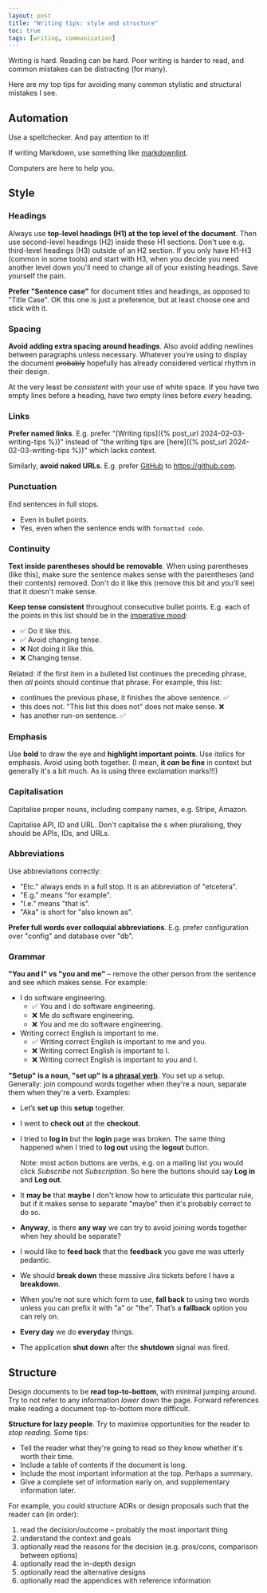 ```yaml
---
layout: post
title: "Writing tips: style and structure"
toc: true
tags: [writing, communication]
---
```


<!-- begin_excerpt -->
Writing is hard. Reading can be hard. Poor writing is harder to read, and common mistakes can be distracting (for many).

Here are my top tips for avoiding many common stylistic and structural mistakes I see.
<!-- end_excerpt -->

## Automation

Use a spellchecker. And pay attention to it!

If writing Markdown, use something like [markdownlint](https://github.com/DavidAnson/markdownlint).

Computers are here to help you.

## Style

### Headings

Always use **top-level headings (H1) at the top level of the document**. Then use second-level headings (H2) inside these H1 sections. Don't use e.g. third-level headings (H3) outside of an H2 section. If you only have H1-H3 (common in some tools) and start with H3, when you decide you need another level down you'll need to change all of your existing headings. Save yourself the pain.

**Prefer "Sentence case"** for document titles and headings, as opposed to "Title Case". OK this one is just a preference, but at least choose one and stick with it.

### Spacing

**Avoid adding extra spacing around headings**. Also avoid adding newlines between paragraphs unless necessary. Whatever you’re using to display the document ~~probably~~ hopefully has already considered vertical rhythm in their design.

At the very least be *consistent* with your use of white space. If you have two empty lines before a heading, have two empty lines before *every* heading.

### Links

<!-- markdownlint-disable-next-line MD037 -->
**Prefer named links**. E.g. prefer "[Writing tips]({% post_url 2024-02-03-writing-tips %})" instead of "the writing tips are [here]({% post_url 2024-02-03-writing-tips %})" which lacks context.

Similarly, **avoid naked URLs**. E.g. prefer [GitHub](https://github.com) to <https://github.com>.

### Punctuation

End sentences in full stops.

- Even in bullet points.
- Yes, even when the sentence ends with `formatted code`.

### Continuity

**Text inside parentheses should be removable**. When using parentheses (like this), make sure the sentence makes sense with the parentheses (and their contents) removed. Don't do it like this (remove this bit and you'll see) that it doesn't make sense.

**Keep tense consistent** throughout consecutive bullet points. E.g. each of the points in this list should be in the [imperative mood](https://en.wikipedia.org/wiki/Imperative_mood):

- ✅ Do it like this.
- ✅ Avoid changing tense.
- ❌ Not doing it like this.
- ❌ Changing tense.

Related: if the first item in a bulleted list continues the preceding phrase, then *all* points should continue that phrase. For example, this list:

- continues the previous phase, it finishes the above sentence. ✅
- this does not. "This list this does not" does not make sense. ❌
- has another run-on sentence. ✅

### Emphasis

Use **bold** to draw the eye and **highlight important points**. Use *italics* for emphasis. Avoid using both together. (I mean, **it *can* be fine** in context but generally it's a bit much. As is using three exclamation marks!!!)

### Capitalisation

Capitalise proper nouns, including company names, e.g. Stripe, Amazon.

Capitalise API, ID and URL. Don't capitalise the s when pluralising, they should be APIs, IDs, and URLs.

### Abbreviations

Use abbreviations correctly:

- "Etc." always ends in a full stop. It is an abbreviation of "etcetera".
- "E.g." means "for example".
- "I.e." means "that is".
- "Aka" is short for "also known as".

**Prefer full words over colloquial abbreviations**. E.g. prefer configuration over "config" and database over "db".

### Grammar

**"You and I" vs "you and me"** – remove the other person from the sentence and see which makes sense. For example:

- I do software engineering.
  - ✅ You and I do software engineering.
  - ❌ Me do software engineering.
  - ❌ You and me do software engineering.
- Writing correct English is important to me.
  - ✅ Writing correct English is important to me and you.
  - ❌ Writing correct English is important to I.
  - ❌ Writing correct English is important to you and I.

**"Setup" is a noun, "set up" is a [phrasal verb](https://en.wikipedia.org/wiki/English_phrasal_verbs)**. You set up a setup. Generally: join compound words together when they're a noun, separate them when they're a verb. Examples:

- Let’s **set up** this **setup** together.
- I went to **check out** at the **checkout**.
- I tried to **log in** but the **login** page was broken. The same thing happened when I tried to **log out** using the **logout** button.

    Note: most action buttons are verbs, e.g. on a mailing list you would click *Subscribe* not *Subscription*. So here the buttons should say **Log in** and **Log out**.
- It **may be** that **maybe** I don't know how to articulate this particular rule, but if it makes sense to separate "maybe" then it's probably correct to do so.
- **Anyway**, is there **any way** we can try to avoid joining words together when hey should be separate?
- I would like to **feed back** that the **feedback** you gave me was utterly pedantic.
- We should **break down** these massive Jira tickets before I have a **breakdown**.
- When you’re not sure which form to use, **fall back** to using two words unless you can prefix it with "a" or "the". That’s a **fallback** option you can rely on.
- **Every day** we do **everyday** things.
- The application **shut down** after the **shutdown** signal was fired.

## Structure

Design documents to be **read top-to-bottom**, with minimal jumping around. Try to not refer to any information *lower* down the page. Forward references make reading a document top-to-bottom more difficult.

**Structure for lazy people**. Try to maximise opportunities for the reader to *stop reading*. Some tips:

- Tell the reader what they're going to read so they know whether it's worth their time.
- Include a table of contents if the document is long.
- Include the most important information at the top. Perhaps a summary.
- Give a complete set of information early on, and supplementary information later.

For example, you could structure ADRs or design proposals such that the reader can (in order):

1. read the decision/outcome – probably the most important thing
2. understand the context and goals
3. optionally read the reasons for the decision (e.g. pros/cons, comparison between options)
4. optionally read the in-depth design
5. optionally read the alternative designs
6. optionally read the appendices with reference information
